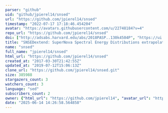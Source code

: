 ```yaml
---
parser: "github"
uid: "github/jpierel14/snsed"
url: "https://github.com/jpierel14/snsed"
timestamp: "2022-07-17 17:18:46.454204"
avatar: "https://avatars.githubusercontent.com/u/22748184?v=4"
repo_url: "https://github.com/jpierel14/snsed"
doi: ["http://adsabs.harvard.edu/abs/2018PASP..130k4504P", "https://ui.adsabs.harvard.edu/abs/2018ascl.soft05017P/abstract"]
title: "SNSEDextend: SuperNova Spectral Energy Distributions extrapolation toolkit"
name: "snsed"
full_name: "jpierel14/snsed"
html_url: "https://github.com/jpierel14/snsed"
created_at: "2017-03-30T21:42:55Z"
updated_at: "2019-07-12T15:06:13Z"
clone_url: "https://github.com/jpierel14/snsed.git"
size: 385988
stargazers_count: 3
watchers_count: 3
language: "sed"
subscribers_count: 2
owner: {"html_url": "https://github.com/jpierel14", "avatar_url": "https://avatars.githubusercontent.com/u/22748184?v=4", "login": "jpierel14", "type": "User"}
date: "2025-06-14 14:26:58.564858"
---
```

